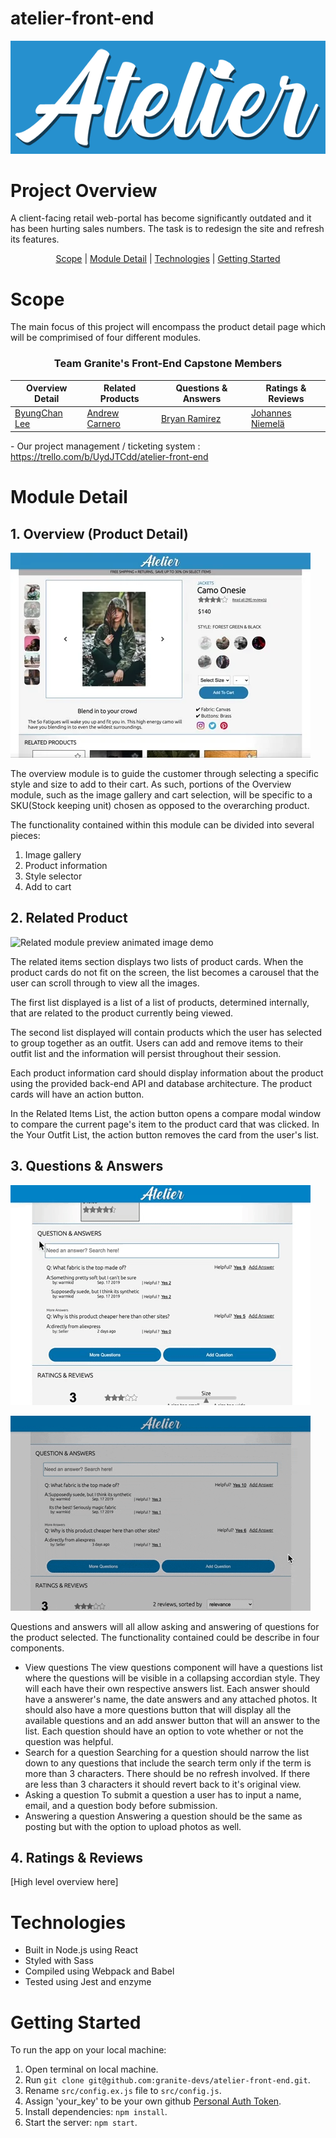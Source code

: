 # atelier-front-end

![Atelier-Logo](./admin/logos/logo-color-bg.png)

# Project Overview
A client-facing retail web-portal has become significantly outdated and it has been hurting sales numbers. The task is to redesign the site and refresh its features.

<div align="center">

[Scope](#scope) |
[Module Detail](#module-detail) |
[Technologies](#technologies) |
[Getting Started](#getting-started)

</div>

# Scope
The main focus of this project will encompass the product detail page which will be comprimised of four different modules.

<div align="center">

### **Team Granite's Front-End Capstone Members**

|Overview Detail | Related Products | Questions & Answers | Ratings & Reviews |
| ------------- | ---------------- | ------------------- | --------- |
|[ByungChan Lee][bl] | [Andrew Carnero][ac] | [Bryan Ramirez][br] | [Johannes Niemelä][jn] |

[bl]:https://github.com/lbc1013
[ac]:https://github.com/anerolabs
[br]:https://github.com/brynrmrzz
[jn]:https://github.com/Heine574

</div>
- Our project management / ticketing system :
<a href='https://trello.com/b/UydJTCdd/atelier-front-end'>https://trello.com/b/UydJTCdd/atelier-front-end</a>

# Module Detail

## 1. Overview (Product Detail)

![Overview module animated image demo](./admin/overview-demo.webp)

The overview module is to guide the customer through selecting a specific style and size to add to their cart. As such, portions of the Overview module, such as the image gallery and cart selection, will be specific to a SKU(Stock keeping unit) chosen as opposed to the overarching product.

The functionality contained within this module can be divided into several pieces:
  1. Image gallery
  2. Product information
  3. Style selector
  4. Add to cart

## 2. Related Product

![Related module preview animated image demo](./admin/related-demo.gif)

The related items section displays two lists of product cards. When the product cards do not fit on the screen, the list becomes a carousel that the user can scroll through to view all the images.

The first list displayed is a list of a list of products, determined internally, that are related to the product currently being viewed.

The second list displayed will contain products which the user has selected to group together as an outfit. Users can add and remove items to their outfit list and the information will persist throughout their session.

Each product information card should display information about the product using the provided back-end API and database architecture. The product cards will have an action button.

In the Related Items List, the action button opens a compare modal window to compare the current page's item to the product card that was clicked. In the Your Outfit List, the action button removes the card from the user's list.

## 3. Questions &amp; Answers

![Questions module preview animated image demo](./admin/questions-demo-1.gif)

![Questions module preview animated image demo 2](./admin/questions-demo-2.gif)

Questions and answers will all allow asking and answering of questions for the product selected.  The functionality contained could be describe in four components.
- View questions
The view questions component will have a questions list where the questions will be visible in a collapsing accordian style. They will each have their own respective answers list. Each answer should have a answerer's name, the date answers and any attached photos. It should also have a more questions button that will display all the available questions and an add answer button that will an answer to the list. Each question should have an option to vote whether or not the question was helpful.
- Search for a question
Searching for a question should narrow the list down to any questions that include the search term only if the term is more than 3 characters. There should be no refresh involved. If there are less than 3 characters it should revert back to it's original view.
- Asking a question
To submit a question a user has to input a name, email, and a question body before submission.
- Answering a question
Answering a question should be the same as posting but with the option to upload photos as well.

## 4. Ratings & Reviews

[High level overview here]

# Technologies
- Built in Node.js using React
- Styled with Sass
- Compiled using Webpack and Babel
- Tested using Jest and enzyme

# Getting Started
To run the app on your local machine:

1. Open terminal on local machine.
2. Run `git clone git@github.com:granite-devs/atelier-front-end.git`.
3. Rename `src/config.ex.js` file to `src/config.js`.
4. Assign 'your_key' to be your own github [Personal Auth Token][token].
5. Install dependencies: `npm install`.
6. Start the server: `npm start`.

[token]: https://github.com/settings/tokens